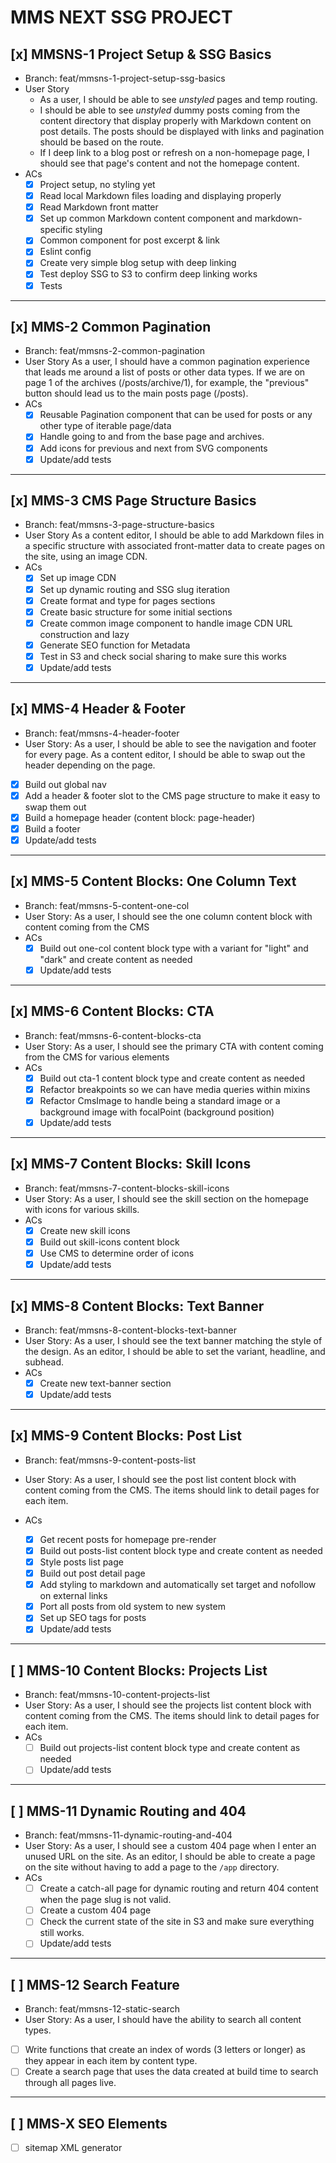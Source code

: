 # MMS NEXT SSG PROJECT

## [x] MMSNS-1 Project Setup & SSG Basics

- Branch: feat/mmsns-1-project-setup-ssg-basics
- User Story
  - As a user, I should be able to see _unstyled_ pages and temp routing.
  - I should be able to see _unstyled_ dummy posts coming from the content directory that display properly with Markdown content on post details. The posts should be displayed with links and pagination should be based on the route.
  - If I deep link to a blog post or refresh on a non-homepage page, I should see that page's content and not the homepage content.
- ACs
  - [x] Project setup, no styling yet
  - [x] Read local Markdown files loading and displaying properly
  - [x] Read Markdown front matter
  - [x] Set up common Markdown content component and markdown-specific styling
  - [x] Common component for post excerpt & link
  - [x] Eslint config
  - [x] Create very simple blog setup with deep linking
  - [x] Test deploy SSG to S3 to confirm deep linking works
  - [x] Tests

---

## [x] MMS-2 Common Pagination

- Branch: feat/mmsns-2-common-pagination
- User Story
  As a user, I should have a common pagination experience that leads me around a list of posts or other data types. If we are on page 1 of the archives (/posts/archive/1), for example, the "previous" button should lead us to the main posts page (/posts).
- ACs
  - [x] Reusable Pagination component that can be used for posts or any other type of iterable page/data
  - [x] Handle going to and from the base page and archives.
  - [x] Add icons for previous and next from SVG components
  - [x] Update/add tests

---

## [x] MMS-3 CMS Page Structure Basics

- Branch: feat/mmsns-3-page-structure-basics
- User Story
  As a content editor, I should be able to add Markdown files in a specific structure with associated front-matter data to create pages on the site, using an image CDN.
- ACs
  - [x] Set up image CDN
  - [x] Set up dynamic routing and SSG slug iteration
  - [x] Create format and type for pages sections
  - [x] Create basic structure for some initial sections
  - [x] Create common image component to handle image CDN URL construction and lazy
  - [x] Generate SEO function for Metadata
  - [x] Test in S3 and check social sharing to make sure this works
  - [x] Update/add tests

---

## [x] MMS-4 Header & Footer

- Branch: feat/mmsns-4-header-footer
- User Story: As a user, I should be able to see the navigation and footer for every page. As a content editor, I should be able to swap out the header depending on the page.
- [x] Build out global nav
- [x] Add a header & footer slot to the CMS page structure to make it easy to swap them out
- [x] Build a homepage header (content block: page-header)
- [x] Build a footer
- [x] Update/add tests

---

## [x] MMS-5 Content Blocks: One Column Text

- Branch: feat/mmsns-5-content-one-col
- User Story: As a user, I should see the one column content block with content coming from the CMS
- ACs
  - [x] Build out one-col content block type with a variant for "light" and "dark" and create content as needed
  - [x] Update/add tests

---

## [x] MMS-6 Content Blocks: CTA

- Branch: feat/mmsns-6-content-blocks-cta
- User Story: As a user, I should see the primary CTA with content coming from the CMS for various elements
- ACs
  - [x] Build out cta-1 content block type and create content as needed
  - [x] Refactor breakpoints so we can have media queries within mixins
  - [x] Refactor CmsImage to handle being a standard image or a background image with focalPoint (background position)
  - [x] Update/add tests

---

## [x] MMS-7 Content Blocks: Skill Icons

- Branch: feat/mmsns-7-content-blocks-skill-icons
- User Story: As a user, I should see the skill section on the homepage with icons for various skills.
- ACs
  - [x] Create new skill icons
  - [x] Build out skill-icons content block
  - [x] Use CMS to determine order of icons
  - [x] Update/add tests

---

## [x] MMS-8 Content Blocks: Text Banner

- Branch: feat/mmsns-8-content-blocks-text-banner
- User Story: As a user, I should see the text banner matching the style of the design. As an editor, I should be able to set the variant, headline, and subhead.
- ACs
  - [x] Create new text-banner section
  - [x] Update/add tests

---

## [x] MMS-9 Content Blocks: Post List

- Branch: feat/mmsns-9-content-posts-list
- User Story: As a user, I should see the post list content block with content coming from the CMS. The items should link to detail pages for each item.
- ACs

  - [x] Get recent posts for homepage pre-render
  - [x] Build out posts-list content block type and create content as needed
  - [x] Style posts list page
  - [x] Build out post detail page
  - [x] Add styling to markdown and automatically set target and nofollow on external links
  - [x] Port all posts from old system to new system
  - [x] Set up SEO tags for posts
  - [x] Update/add tests

---

## [ ] MMS-10 Content Blocks: Projects List

- Branch: feat/mmsns-10-content-projects-list
- User Story: As a user, I should see the projects list content block with content coming from the CMS. The items should link to detail pages for each item.
- ACs
  - [ ] Build out projects-list content block type and create content as needed
  - [ ] Update/add tests

---

## [ ] MMS-11 Dynamic Routing and 404

- Branch: feat/mmsns-11-dynamic-routing-and-404
- User Story: As a user, I should see a custom 404 page when I enter an unused URL on the site. As an editor, I should be able to create a page on the site without having to add a page to the `/app` directory.
- ACs
  - [ ] Create a catch-all page for dynamic routing and return 404 content when the page slug is not valid.
  - [ ] Create a custom 404 page
  - [ ] Check the current state of the site in S3 and make sure everything still works.
  - [ ] Update/add tests

---

## [ ] MMS-12 Search Feature

- Branch: feat/mmsns-12-static-search
- User Story: As a user, I should have the ability to search all content types.
- [ ] Write functions that create an index of words (3 letters or longer) as they appear in each item by content type.
- [ ] Create a search page that uses the data created at build time to search through all pages live.

---

## [ ] MMS-X SEO Elements

- [ ] sitemap XML generator

